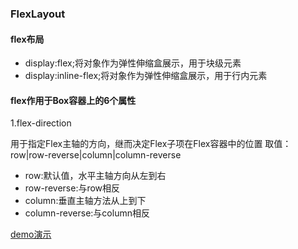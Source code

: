 ### FlexLayout
#### flex布局
- display:flex;将对象作为弹性伸缩盒展示，用于块级元素
- display:inline-flex;将对象作为弹性伸缩盒展示，用于行内元素

#### flex作用于Box容器上的6个属性
1.flex-direction

用于指定Flex主轴的方向，继而决定Flex子项在Flex容器中的位置
取值：row|row-reverse|column|column-reverse
- row:默认值，水平主轴方向从左到右
- row-reverse:与row相反
- column:垂直主轴方法从上到下
- column-reverse:与column相反

[demo演示](/flexLayout.html)